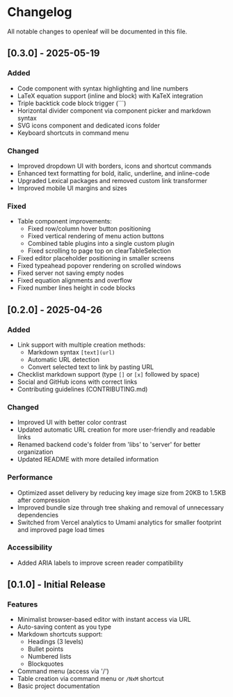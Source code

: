 # Changelog

All notable changes to openleaf will be documented in this file.

## [0.3.0] - 2025-05-19

### Added

- Code component with syntax highlighting and line numbers
- LaTeX equation support (inline and block) with KaTeX integration
- Triple backtick code block trigger (```)
- Horizontal divider component via component picker and markdown syntax
- SVG icons component and dedicated icons folder
- Keyboard shortcuts in command menu

### Changed

- Improved dropdown UI with borders, icons and shortcut commands
- Enhanced text formatting for bold, italic, underline, and inline-code
- Upgraded Lexical packages and removed custom link transformer
- Improved mobile UI margins and sizes

### Fixed

- Table component improvements:
  - Fixed row/column hover button positioning
  - Fixed vertical rendering of menu action buttons
  - Combined table plugins into a single custom plugin
  - Fixed scrolling to page top on clearTableSelection
- Fixed editor placeholder positioning in smaller screens
- Fixed typeahead popover rendering on scrolled windows
- Fixed server not saving empty nodes
- Fixed equation alignments and overflow
- Fixed number lines height in code blocks

## [0.2.0] - 2025-04-26

### Added

- Link support with multiple creation methods:
  - Markdown syntax `[text](url)`
  - Automatic URL detection
  - Convert selected text to link by pasting URL
- Checklist markdown support (type `[]` or `[x]` followed by space)
- Social and GitHub icons with correct links
- Contributing guidelines (CONTRIBUTING.md)

### Changed

- Improved UI with better color contrast
- Updated automatic URL creation for more user-friendly and readable links
- Renamed backend code's folder from 'libs' to 'server' for better organization
- Updated README with more detailed information

### Performance

- Optimized asset delivery by reducing key image size from 20KB to 1.5KB after compression
- Improved bundle size through tree shaking and removal of unnecessary dependencies
- Switched from Vercel analytics to Umami analytics for smaller footprint and improved page load times

### Accessibility

- Added ARIA labels to improve screen reader compatibility

## [0.1.0] - Initial Release

### Features

- Minimalist browser-based editor with instant access via URL
- Auto-saving content as you type
- Markdown shortcuts support:
  - Headings (3 levels)
  - Bullet points
  - Numbered lists
  - Blockquotes
- Command menu (access via '/')
- Table creation via command menu or `/NxM` shortcut
- Basic project documentation
